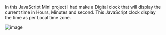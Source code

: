 In this JavaScript Mini project I had make a Digital clock that will display the current time in Hours, Minutes and second. This JavaScript clock display the time as per Local time zone.


![image](https://github.com/user-attachments/assets/77c7dc76-c9de-498f-b807-d7746f6c7232)


